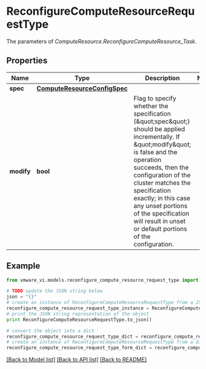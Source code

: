 # ReconfigureComputeResourceRequestType

The parameters of *ComputeResource.ReconfigureComputeResource_Task*. 

## Properties
Name | Type | Description | Notes
------------ | ------------- | ------------- | -------------
**spec** | [**ComputeResourceConfigSpec**](ComputeResourceConfigSpec.md) |  | 
**modify** | **bool** | Flag to specify whether the specification (\&quot;spec\&quot;) should be applied incrementally. If \&quot;modify\&quot; is false and the operation succeeds, then the configuration of the cluster matches the specification exactly; in this case any unset portions of the specification will result in unset or default portions of the configuration.  | 

## Example

```python
from vmware_vi.models.reconfigure_compute_resource_request_type import ReconfigureComputeResourceRequestType

# TODO update the JSON string below
json = "{}"
# create an instance of ReconfigureComputeResourceRequestType from a JSON string
reconfigure_compute_resource_request_type_instance = ReconfigureComputeResourceRequestType.from_json(json)
# print the JSON string representation of the object
print ReconfigureComputeResourceRequestType.to_json()

# convert the object into a dict
reconfigure_compute_resource_request_type_dict = reconfigure_compute_resource_request_type_instance.to_dict()
# create an instance of ReconfigureComputeResourceRequestType from a dict
reconfigure_compute_resource_request_type_form_dict = reconfigure_compute_resource_request_type.from_dict(reconfigure_compute_resource_request_type_dict)
```
[[Back to Model list]](../README.md#documentation-for-models) [[Back to API list]](../README.md#documentation-for-api-endpoints) [[Back to README]](../README.md)



